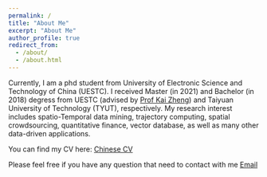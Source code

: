 ```yaml
---
permalink: /
title: "About Me"
excerpt: "About Me"
author_profile: true
redirect_from: 
  - /about/
  - /about.html
---
```


Currently, I am a phd student from University of Electronic Science and Technology of China (UESTC). I received Master (in 2021) and Bachelor (in 2018) degress from UESTC (advised by [Prof Kai Zheng](http://zheng-kai.com)) and Taiyuan University of Technology (TYUT), respectively. 
My research interest includes spatio-Temporal data mining, trajectory computing, spatial crowdsourcing, quantitative finance, vector database, as well as many other data-driven applications. 

You can find my CV here: [Chinese CV](../assets/LiweiDeng_CV_0807.pdf)

Please feel free if you have any question that need to contact with me [Email](denglw0830@gmail.com)
